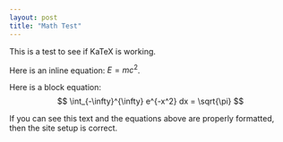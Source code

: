 ```yaml
---
layout: post
title: "Math Test"
---
```


This is a test to see if KaTeX is working.

Here is an inline equation: $E=mc^2$.

Here is a block equation:
$$
\int_{-\infty}^{\infty} e^{-x^2} dx = \sqrt{\pi}
$$

If you can see this text and the equations above are properly formatted, then the site setup is correct.
